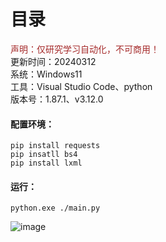 # 目录
<font color='#A52A2A'>声明：仅研究学习自动化，不可商用！</font>  
更新时间：20240312  
系统：Windows11  
工具：Visual Studio Code、python  
版本号：1.87.1、v3.12.0  

#### 配置环境：
```
pip install requests
pip insatll bs4
pip install lxml
```

#### 运行：
```
python.exe ./main.py
```
![image](https://github.com/MrBaize/TVA/assets/41193777/868c8d43-e0dc-4339-a1cc-4e72335e7237)

